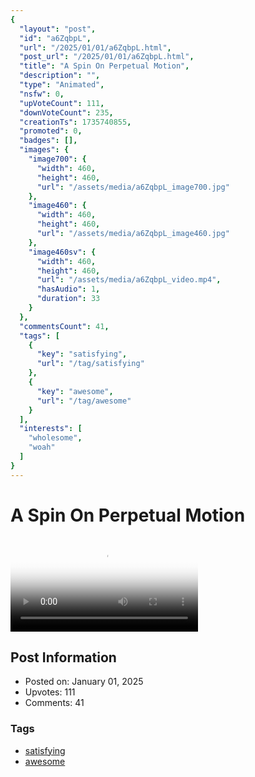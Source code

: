 ```yaml
---
{
  "layout": "post",
  "id": "a6ZqbpL",
  "url": "/2025/01/01/a6ZqbpL.html",
  "post_url": "/2025/01/01/a6ZqbpL.html",
  "title": "A Spin On Perpetual Motion",
  "description": "",
  "type": "Animated",
  "nsfw": 0,
  "upVoteCount": 111,
  "downVoteCount": 235,
  "creationTs": 1735740855,
  "promoted": 0,
  "badges": [],
  "images": {
    "image700": {
      "width": 460,
      "height": 460,
      "url": "/assets/media/a6ZqbpL_image700.jpg"
    },
    "image460": {
      "width": 460,
      "height": 460,
      "url": "/assets/media/a6ZqbpL_image460.jpg"
    },
    "image460sv": {
      "width": 460,
      "height": 460,
      "url": "/assets/media/a6ZqbpL_video.mp4",
      "hasAudio": 1,
      "duration": 33
    }
  },
  "commentsCount": 41,
  "tags": [
    {
      "key": "satisfying",
      "url": "/tag/satisfying"
    },
    {
      "key": "awesome",
      "url": "/tag/awesome"
    }
  ],
  "interests": [
    "wholesome",
    "woah"
  ]
}
---
```


# A Spin On Perpetual Motion

<video controls playsinline loop poster="/assets/media/a6ZqbpL_image460.jpg">
  <source src="/assets/media/a6ZqbpL_video.mp4" type="video/mp4">
  Your browser does not support the video tag.
</video>

## Post Information

- Posted on: January 01, 2025
- Upvotes: 111
- Comments: 41

### Tags

- [satisfying](/tag/satisfying)
- [awesome](/tag/awesome)

